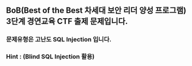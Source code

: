 ## BoB(Best of the Best 차세대 보안 리더 양성 프로그램) 3단계 경연교육 CTF 출제 문제입니다. 

### 문제유형은 고난도 SQL Injection 입니다. 
### Hint : (Blind SQL Injection 활용)
